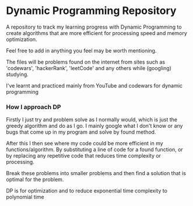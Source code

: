 # Dynamic Programming Repository

A repository to track my learning progress with Dynamic Programming to create algorithms that are more efficient for processing speed and memory optimization.

Feel free to add in anything you feel may be worth mentioning.

The files will be problems found on the internet from sites such as 'codewars', 'hackerRank', 'leetCode' and any others while (googling) studying.

I've learnt and practiced mainly from YouTube and codewars for dynamic programming

### How I approach DP 

Firstly I just try and problem solve as I normally would, which
is just the greedy algorithm and do as I go. 
I mainly google what I don't know or any bugs that come up in my program and solve by found method.

After this I then see where my code could be more efficient in my functions/algorithm. By substituting a line of code for a found function,
or by replacing any repetitive code that reduces time complexity or processing.

Break these problems into smaller problems and then find a solution that is optimal for the problem.

DP is for optimization and to reduce exponential time complexity to polynomial time
